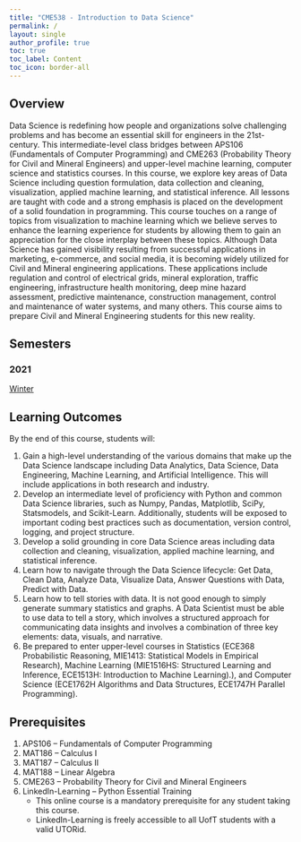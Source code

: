 ```yaml
---
title: "CME538 - Introduction to Data Science"
permalink: /
layout: single
author_profile: true
toc: true
toc_label: Content
toc_icon: border-all
---
```


## Overview
Data Science is redefining how people and organizations solve challenging problems and has become an essential skill for 
engineers in the 21st-century. This intermediate-level class bridges between APS106 (Fundamentals of Computer 
Programming) and CME263 (Probability Theory for Civil and Mineral Engineers) and upper-level machine learning, 
computer science and statistics courses. In this course, we explore key areas of Data Science including question 
formulation, data collection and cleaning, visualization, applied machine learning, and statistical inference. 
All lessons are taught with code and a strong emphasis is placed on the development of a solid foundation in 
programming. This course touches on a range of topics from visualization to machine learning which we believe serves 
to enhance the learning experience for students by allowing them to gain an appreciation for the close interplay 
between these topics. Although Data Science has gained visibility resulting from successful applications in marketing, 
e-commerce, and social media, it is becoming widely utilized for Civil and Mineral engineering applications. These 
applications include regulation and control of electrical grids, mineral exploration, traffic engineering, 
infrastructure health monitoring, deep mine hazard assessment, predictive maintenance, construction management, control 
and maintenance of water systems, and many others. This course aims to prepare Civil and Mineral Engineering students 
for this new reality.

## Semesters
### 2021
[Winter](https://github.com/CME538/CME538-winter-2020-website.git)

## Learning Outcomes
By the end of this course, students will:
1.	Gain a high-level understanding of the various domains that make up the Data Science landscape including Data 
Analytics, Data Science, Data Engineering, Machine Learning, and Artificial Intelligence. This will include applications 
in both research and industry. 
2.	Develop an intermediate level of proficiency with Python and common Data Science libraries, such as Numpy, Pandas, 
Matplotlib, SciPy, Statsmodels, and Scikit-Learn. Additionally, students will be exposed to important coding best 
practices such as documentation, version control, logging, and project structure.
3.	Develop a solid grounding in core Data Science areas including data collection and cleaning, visualization, applied 
machine learning, and statistical inference. 
4.	Learn how to navigate through the Data Science lifecycle: Get Data, Clean Data, Analyze Data, Visualize Data, Answer 
Questions with Data, Predict with Data.
5.	Learn how to tell stories with data. It is not good enough to simply generate summary statistics and graphs. A Data 
Scientist must be able to use data to tell a story, which involves a structured approach for communicating data insights 
and involves a combination of three key elements: data, visuals, and narrative.
6.	Be prepared to enter upper-level courses in Statistics (ECE368 Probabilistic Reasoning, MIE1413: Statistical Models 
in Empirical Research), Machine Learning (MIE1516HS: Structured Learning and Inference, ECE1513H: Introduction to 
Machine Learning).), and Computer Science (ECE1762H Algorithms and Data Structures, ECE1747H Parallel Programming).

## Prerequisites
1.	APS106 – Fundamentals of Computer Programming
2.	MAT186 – Calculus I
3.	MAT187 – Calculus II
4.	MAT188 – Linear Algebra
5.	CME263 – Probability Theory for Civil and Mineral Engineers
6.	LinkedIn-Learning – Python Essential Training<br>
    - This online course is a mandatory prerequisite for any student taking this course.<br>
    - LinkedIn-Learning is freely accessible to all UofT students with a valid UTORid.
